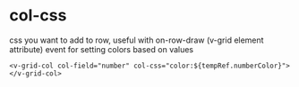 # col-css

css you want to add to row, useful with on-row-draw \(v-grid element attribute\) event for setting colors based on values

`<v-grid-col col-field="number" col-css="color:${tempRef.numberColor}"></v-grid-col>`

